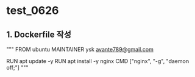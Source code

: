 # test_0626
## 1. Dockerfile 작성
"""
FROM ubuntu
MAINTAINER ysk <avante789@gmail.com>

RUN apt update -y
RUN apt install -y nginx
CMD ["nginx", "-g", "daemon off;"]
"""

